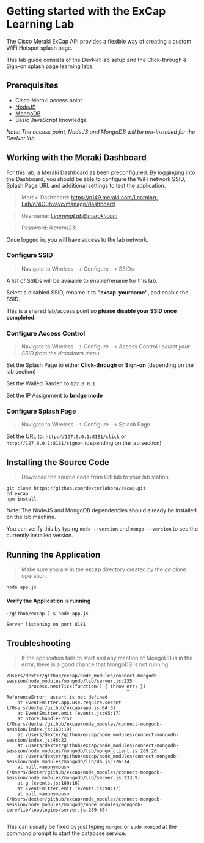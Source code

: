 # Getting started with the ExCap Learning Lab

The Cisco Meraki ExCap API provides a flexible way of creating a custom WiFi Hotspot splash page.

This lab guide consists of the DevNet lab setup and the Click-through & Sign-on splash page learning labs.

## Prerequisites
* Cisco Meraki access point
* [NodeJS][18]
* [MongoDB][19]
* Basic JavaScript knowledge

*Note: The access point, NodeJS and MongoDB will be pre-installed for the DevNet lab*

## Working with the Meraki Dashboard
For this lab, a Meraki Dashboard as been preconfigured. By logginging into the Dashboard, you should
be able to configure the WiFi network SSID, Splash Page URL and additional settings to test the application.

> Meraki Dashboard: https://n149.meraki.com/Learning-Lab/n/4O0byavc/manage/dashboard

> Username: *LearningLab@meraki.com*

> Password: *ikarem123!*


Once logged in, you will have access to the lab network. 

### Configure SSID

> Navigate to Wireless --> Configure --> SSIDs

A list of SSIDs will be avaiable to enable/rename for this lab. 

Select a disabled SSID, rename it to **"excap-yourname"**, and enable the SSID. 

This is a shared lab/access point so **please disable your SSID once completed.**

### Configure Access Control
> Navigate to Wireless --> Configure --> Access Control : *select your SSID from the dropdown menu*

Set the Splash Page to either **Click-through** or **Sign-on** (depending on the lab section)

Set the Walled Garden to `127.0.0.1`

Set the IP Assignment to **bridge mode**

### Configure Splash Page

> Navigate to Wireless --> Configure --> Splash Page

Set the URL to: `http://127.0.0.1:8181/click` or `http://127.0.0.1:8181/signon` (depending on the lab section)

## Installing the Source Code 

> Download the source code from GitHub to your lab station.
```
git clone https://github.com/dexterlabora/excap.git
cd excap
npm install
```

Note: The NodeJS and MongoDB dependencies should already be installed on the lab machine.

You can verify this by typing `node --version` and `mongo --version` to see the currently installed version.

## Running the Application
> Make sure you are in the **excap** directory created by the *git* clone operation.

`node app.js`

#### Verify the Application is running
```
~/github/excap ] $ node app.js

Server listening on port 8181

```

## Troubleshooting

> If the application fails to start and any mention of MongoDB is in the error, there is a good chance that MongoDB is not running.

```
/Users/dexter/github/excap/node_modules/connect-mongodb-session/node_modules/mongodb/lib/server.js:235
        process.nextTick(function() { throw err; })
                                            ^
ReferenceError: assert is not defined
    at EventEmitter.app.use.require.secret (/Users/dexter/github/excap/app.js:64:3)
    at EventEmitter.emit (events.js:95:17)
    at Store.handleError (/Users/dexter/github/excap/node_modules/connect-mongodb-session/index.js:168:19)
    at /Users/dexter/github/excap/node_modules/connect-mongodb-session/index.js:46:22
    at /Users/dexter/github/excap/node_modules/connect-mongodb-session/node_modules/mongodb/lib/mongo_client.js:269:20
    at /Users/dexter/github/excap/node_modules/connect-mongodb-session/node_modules/mongodb/lib/db.js:226:14
    at null.<anonymous> (/Users/dexter/github/excap/node_modules/connect-mongodb-session/node_modules/mongodb/lib/server.js:233:9)
    at g (events.js:180:16)
    at EventEmitter.emit (events.js:98:17)
    at null.<anonymous> (/Users/dexter/github/excap/node_modules/connect-mongodb-session/node_modules/mongodb/node_modules/mongodb-core/lib/topologies/server.js:269:68)


```

This can usually be fixed by just typing `mongod` or `sudo mongod` at the command prompt to start the database service.


[18]: https://docs.mongodb.com/manual/installation/
[19]: https://nodejs.org/en/download/